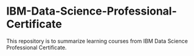 # IBM-Data-Science-Professional-Certificate
This repository is to summarize learning courses from IBM Data Science Professional Certificate.

